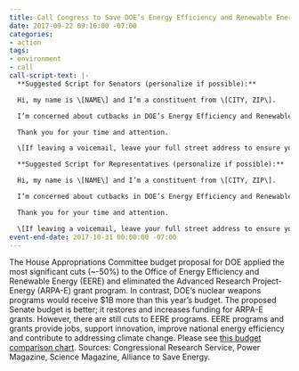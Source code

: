 ```yaml
---
title: Call Congress to Save DOE’s Energy Efficiency and Renewable Energy Programs
date: 2017-09-22 09:16:00 -07:00
categories:
- action
tags:
- environment
- call
call-script-text: |-
  **Suggested Script for Senators (personalize if possible):**

  Hi, my name is \[NAME\] and I’m a constituent from \[CITY, ZIP\].

  I’m concerned about cutbacks in DOE’s Energy Efficiency and Renewable Energy (EERE) programs, and I am pleased that the Senate subcommittee has proposed a bill that is far better than either the president’s proposal or the House bill.  However, because EERE programs are critical to common-sense climate change solutions and to providing national energy savings, I urge you to restore full funding as the budget process continues.   Furthermore, please ensure that the final bill includes no riders.

  Thank you for your time and attention.

  \[If leaving a voicemail, leave your full street address to ensure your call is tallied\]

  **Suggested Script for Representatives (personalize if possible):**

  Hi, my name is \[NAME\] and I’m a constituent from \[CITY, ZIP\].

  I’m concerned about cutbacks in DOE’s Energy Efficiency and Renewable Energy (EERE) programs.  These programs are critical to common-sense climate change solutions and to national energy savings.  EERE programs took the biggest cuts - $985M - in the House DOE budget proposal. Among the cuts is the elimination of DOE’s Advanced Research Project-Energy (ARPA-E) grant, yet these grants have benefited companies and institutions, created jobs, supported innovation, contributed to national energy savings, and are part of the first line of defense against climate change.   As the budget process goes forward I urge you to restore funding for these programs and to pass a bill with no riders.

  Thank you for your time and attention.

  \[If leaving a voicemail, leave your full street address to ensure your call is tallied\]
event-end-date: 2017-10-31 00:00:00 -07:00
---
```


The House Appropriations Committee budget proposal for DOE applied the most significant cuts (~-50%) to the Office of Energy Efficiency and Renewable Energy (EERE) and eliminated the Advanced Research Project-Energy (ARPA-E) grant program.  In contrast, DOE’s nuclear weapons programs would receive $1B more than this year’s budget. The proposed Senate budget is better; it restores and increases funding for ARPA-E grants.  However, there are still cuts to EERE programs.  EERE programs and grants provide jobs, support innovation, improve national energy efficiency and contribute to addressing climate change.  Please see [this budget comparison chart](http://www.ase.org/resources/fy2018-budget-chart-house-and-senate-appropriations). Sources:  Congressional Research Service, Power Magazine, Science Magazine, Alliance to Save Energy.